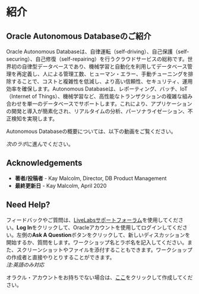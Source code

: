 # 紹介 #

## **Oracle Autonomous Databaseのご紹介** ##

Oracle Autonomous Databaseは、自律運転（self-driving）、自己保護（self-securing）、自己修復（self-repairing）を行うクラウドサービスの総称です。世界初の自律型データベースであり、機械学習と自動化を利用してデータベース管理を再定義し、人による管理工数、ヒューマン・エラー、手動チューニングを排除することで、コストと複雑性を低減し、より高い信頼性、セキュリティ、運用効率を確保します。Autonomous Databaseは、レポーティング、バッチ、IoT（Internet of Things）、機械学習など、高性能なトランザクションの複雑な組み合わせを単一のデータベースでサポートします。これにより、アプリケーションの開発と導入が簡素化され、リアルタイムの分析、パーソナライゼーション、不正検知を実現します。

Autonomous Databaseの概要については、以下の動画をご覧ください。

[](youtube:2HsVShulgx8)

*次のラボ*に進んでください。

## **Acknowledgements**

- **著者/投稿者** - Kay Malcolm, Director, DB Product Management
- **最終更新日** - Kay Malcolm, April 2020

## Need Help?

フィードバックやご質問は、[LiveLabsサポートフォーラム](https://community.oracle.com/tech/developers/categories/autonomous-database-shared)を使用してください。**Log In**をクリックして、Oracleアカウントを使用してログインしてください。左側の**Ask A Question**ボタンをクリックして、新しいディスカッションを開始するか、質問をします。ワークショップ名とラボ名を記入してください。また、スクリーンショットやファイルを添付することもできます。ワークショップの作成者と直接やりとりすることができます。<br> *注:英語のみ対応*

オラクル・アカウントをお持ちでない場合は、[ここ](https://profile.oracle.com/myprofile/account/create-account.jspx)をクリックして作成してください。
